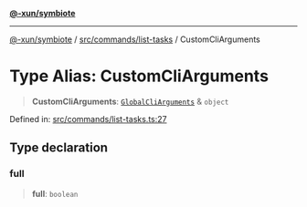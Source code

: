 [**@-xun/symbiote**](../../../../README.md)

***

[@-xun/symbiote](../../../../README.md) / [src/commands/list-tasks](../README.md) / CustomCliArguments

# Type Alias: CustomCliArguments

> **CustomCliArguments**: [`GlobalCliArguments`](../../../configure/type-aliases/GlobalCliArguments.md) & `object`

Defined in: [src/commands/list-tasks.ts:27](https://github.com/Xunnamius/symbiote/blob/d7d2a1c9c8d2f62647f000f449c77b564ff77421/src/commands/list-tasks.ts#L27)

## Type declaration

### full

> **full**: `boolean`
